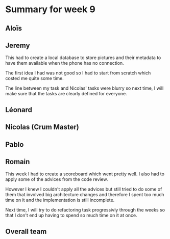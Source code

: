 # Summary for week 9


## Aloïs 


## Jeremy

This had to create a local database to store pictures and their metadata to have them available when the phone has no connection.

The first idea I had was not good so I had to start from scratch which costed me quite some time.

The line between my task and Nicolas' tasks were blurry so next time, I will make sure that the tasks are clearly defined for everyone.

## Léonard 


## Nicolas (Crum Master)


## Pablo 


## Romain 

This week I had to create a scoreboard which went pretty well. I also had to apply some of the advices from the code review.

However I knew I couldn't apply all the advices but still tried to do some of them that involved big architecture changes and therefore I spent too much time on it and the implementation is still incomplete.

Next time, I will try to do refactoring task progressivly through the weeks so that I don't end up having to spend so much time on it at once.


## Overall team

